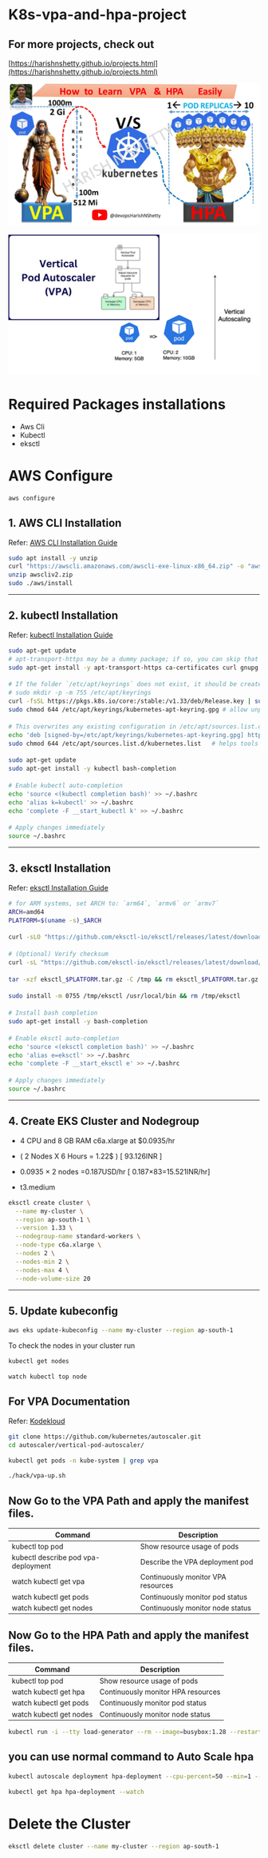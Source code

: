 # K8s-vpa-and-hpa-project

## For more projects, check out  
[https://harishnshetty.github.io/projects.html](https://harishnshetty.github.io/projects.html)

[![Video Tutorial](https://github.com/harishnshetty/image-data-project/blob/812115f2377a020bedc1419cd927a9edd4a11ee1/vpa%20hpa.jpg)](https://youtu.be/DFRVYjx2eM4)

[![Channel Link](https://github.com/harishnshetty/k8s-vpa-and-hpa-project/blob/2dbb594ead2451e5f17cb854180f3b55b760349b/VPA/img.jpg)](https://youtu.be/DFRVYjx2eM4)

# Required Packages installations

- Aws Cli
- Kubectl
- eksctl


# AWS Configure 
```bash
aws configure
```
## 1. AWS CLI Installation

Refer: [AWS CLI Installation Guide](https://docs.aws.amazon.com/cli/latest/userguide/getting-started-install.html)

```bash
sudo apt install -y unzip
curl "https://awscli.amazonaws.com/awscli-exe-linux-x86_64.zip" -o "awscliv2.zip"
unzip awscliv2.zip
sudo ./aws/install
```

---

## 2. kubectl Installation

Refer: [kubectl Installation Guide](https://kubernetes.io/docs/tasks/tools/install-kubectl-linux/)

```bash
sudo apt-get update
# apt-transport-https may be a dummy package; if so, you can skip that package
sudo apt-get install -y apt-transport-https ca-certificates curl gnupg git

# If the folder `/etc/apt/keyrings` does not exist, it should be created before the curl command, read the note below.
# sudo mkdir -p -m 755 /etc/apt/keyrings
curl -fsSL https://pkgs.k8s.io/core:/stable:/v1.33/deb/Release.key | sudo gpg --dearmor -o /etc/apt/keyrings/kubernetes-apt-keyring.gpg
sudo chmod 644 /etc/apt/keyrings/kubernetes-apt-keyring.gpg # allow unprivileged APT programs to read this keyring

# This overwrites any existing configuration in /etc/apt/sources.list.d/kubernetes.list
echo 'deb [signed-by=/etc/apt/keyrings/kubernetes-apt-keyring.gpg] https://pkgs.k8s.io/core:/stable:/v1.33/deb/ /' | sudo tee /etc/apt/sources.list.d/kubernetes.list
sudo chmod 644 /etc/apt/sources.list.d/kubernetes.list   # helps tools such as command-not-found to work correctly

sudo apt-get update
sudo apt-get install -y kubectl bash-completion

# Enable kubectl auto-completion
echo 'source <(kubectl completion bash)' >> ~/.bashrc
echo 'alias k=kubectl' >> ~/.bashrc
echo 'complete -F __start_kubectl k' >> ~/.bashrc

# Apply changes immediately
source ~/.bashrc
```

---

## 3. eksctl Installation

Refer: [eksctl Installation Guide](https://eksctl.io/installation/)

```bash
# for ARM systems, set ARCH to: `arm64`, `armv6` or `armv7`
ARCH=amd64
PLATFORM=$(uname -s)_$ARCH

curl -sLO "https://github.com/eksctl-io/eksctl/releases/latest/download/eksctl_$PLATFORM.tar.gz"

# (Optional) Verify checksum
curl -sL "https://github.com/eksctl-io/eksctl/releases/latest/download/eksctl_checksums.txt" | grep $PLATFORM | sha256sum --check

tar -xzf eksctl_$PLATFORM.tar.gz -C /tmp && rm eksctl_$PLATFORM.tar.gz

sudo install -m 0755 /tmp/eksctl /usr/local/bin && rm /tmp/eksctl

# Install bash completion
sudo apt-get install -y bash-completion

# Enable eksctl auto-completion
echo 'source <(eksctl completion bash)' >> ~/.bashrc
echo 'alias e=eksctl' >> ~/.bashrc
echo 'complete -F __start_eksctl e' >> ~/.bashrc

# Apply changes immediately
source ~/.bashrc
```

---

## 4. Create EKS Cluster and Nodegroup 
- 4 CPU and 8 GB RAM c6a.xlarge at $0.0935/hr  
- ( 2 Nodes X 6 Hours = 1.22$ ) [ 93.126INR ]
- 0.0935 × 2 nodes =0.187USD/hr    [ 0.187×83=15.521INR/hr]

- t3.medium

```bash
eksctl create cluster \
  --name my-cluster \
  --region ap-south-1 \
  --version 1.33 \
  --nodegroup-name standard-workers \
  --node-type c6a.xlarge \
  --nodes 2 \
  --nodes-min 2 \
  --nodes-max 4 \
  --node-volume-size 20
```
---

## 5. Update kubeconfig

```bash
aws eks update-kubeconfig --name my-cluster --region ap-south-1
```

To check the nodes in your cluster run
```bash
kubectl get nodes
```
```bash
watch kubectl top node
```

## For VPA Documentation 
Refer: [Kodekloud](https://kodekloud.com/blog/vertical-pod-autoscaler/)


```bash
git clone https://github.com/kubernetes/autoscaler.git
cd autoscaler/vertical-pod-autoscaler/
```

```bash
kubectl get pods -n kube-system | grep vpa
```

```bash
./hack/vpa-up.sh
```

## Now Go to the VPA Path and apply the manifest files.

| Command                     | Description                             |
|-----------------------------|-----------------------------------------|
| kubectl top pod             | Show resource usage of pods             |
| kubectl describe pod vpa-deployment | Describe the VPA deployment pod     |
| watch kubectl get vpa       | Continuously monitor VPA resources      |
| watch kubectl get pods      | Continuously monitor pod status         |
| watch kubectl get nodes     | Continuously monitor node status        |


## Now Go to the HPA Path and apply the manifest files.


| Command                     | Description                             |
|-----------------------------|-----------------------------------------|
| kubectl top pod             | Show resource usage of pods             |
| watch kubectl get hpa       | Continuously monitor HPA resources      |
| watch kubectl get pods      | Continuously monitor pod status         |
| watch kubectl get nodes     | Continuously monitor node status        |


```bash
kubectl run -i --tty load-generator --rm --image=busybox:1.28 --restart=Never -- /bin/sh -c "while sleep 0.01; do wget -q -O- http://hpa-svc; done"
```


## you can use normal command to Auto Scale hpa 

```bash
kubectl autoscale deployment hpa-deployment --cpu-percent=50 --min=1 --max=10
```

```bash
kubectl get hpa hpa-deployment --watch
```


# Delete the Cluster 
```bash
eksctl delete cluster --name my-cluster --region ap-south-1
```
